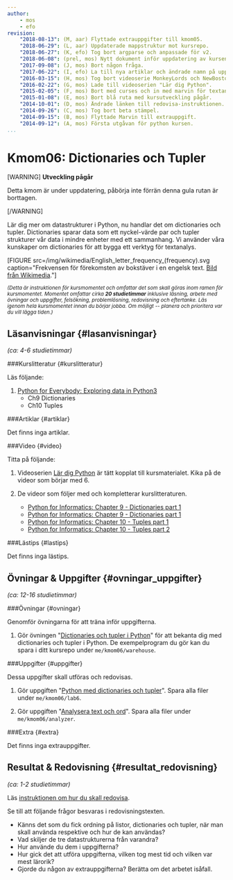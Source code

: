 ```yaml
---
author:
    - mos
    - efo
revision:
    "2018-08-13": (M, aar) Flyttade extrauppgifter till kmom05.
    "2018-06-29": (L, aar) Uppdaterade mappstruktur mot kursrepo.
    "2018-06-27": (K, efo) Tog bort argparse och anpassade för v2.
    "2018-06-08": (prel, mos) Nytt dokument inför uppdatering av kursen.
    "2017-09-08": (J, mos) Bort någon fråga.
    "2017-06-22": (I, efo) La till nya artiklar och ändrade namn på uppgifter.
    "2016-03-15": (H, mos) Tog bort videoserie MonkeyLords och NewBoston.
    "2016-02-22": (G, mos) Lade till videoserien "Lär dig Python".
    "2015-02-05": (F, mos) Bort med curses och in med marvin för textanalys och tic-tac-toe.
    "2015-01-08": (E, mos) Bort blå ruta med kursutveckling pågår.
    "2014-10-01": (D, mos) Ändrade länken till redovisa-instruktionen.
    "2014-09-26": (C, mos) Tog bort beta stämpel.
    "2014-09-15": (B, mos) Flyttade Marvin till extrauppgift.
    "2014-09-12": (A, mos) Första utgåvan för python kursen.
...
```

Kmom06: Dictionaries och Tupler
==================================

[WARNING]
**Utveckling pågår**

Detta kmom är under uppdatering, påbörja inte förrän denna gula rutan är borttagen.

[/WARNING]

Lär dig mer om datastrukturer i Python, nu handlar det om dictionaries och tupler. Dictionaries sparar data som ett nyckel-värde par och tupler strukturer vår data i mindre enheter med ett sammanhang. Vi använder våra kunskaper om dictionaries för att bygga ett verktyg för textanalys.



[FIGURE src=/img/wikimedia/English_letter_frequency_(frequency).svg caption="Frekvensen för förekomsten av bokstäver i en engelsk text. [Bild från Wikimedia](https://en.wikipedia.org/wiki/Letter_frequency#mediaviewer/File:English_letter_frequency_(frequency).svg)."]

<small><i>(Detta är instruktionen för kursmomentet och omfattar det som skall göras inom ramen för kursmomentet. Momentet omfattar cirka **20 studietimmar** inklusive läsning, arbete med övningar och uppgifter, felsökning, problemlösning, redovisning och eftertanke. Läs igenom hela kursmomentet innan du börjar jobba. Om möjligt -- planera och prioritera var du vill lägga tiden.)</i></small>



Läsanvisningar  {#lasanvisningar}
---------------------------------

*(ca: 4-6 studietimmar)*


###Kurslitteratur  {#kurslitteratur}

Läs följande:

1. [Python for Everybody: Exploring data in Python3](kunskap/boken-python-for-everybody-exploring-data-using-python3)
    * Ch9 Dictionaries
    * Ch10 Tuples

<!--
2. Komplettera med motsvarande kapitel från systerboken [Think Python: How to Think Like a Computer Scientist](kunskap/boken-think-python-how-to-think-like-a-computer-scientist)
    * Ch11 Dictionaries
    * Ch12 Tuples
    * Ch13 Case study: data structure selection
-->



###Artiklar {#artiklar}

Det finns inga artiklar.



###Video  {#video}

Titta på följande:

1. Videoserien [Lär dig Python](https://www.youtube.com/playlist?list=PLKtP9l5q3ce93pTlN_dnDpsTwGLCXJEpd) är tätt kopplat till kursmaterialet. Kika på de videor som börjar med 6.

2. De videor som följer med och kompletterar kurslitteraturen.

    * [Python for Informatics: Chapter 9 - Dictionaries part 1](https://youtu.be/yDDRMb-1cxI?list=PLlRFEj9H3Oj7Bp8-DfGpfAfDBiblRfl5p)
    * [Python for Informatics: Chapter 9 - Dictionaries part 1](https://youtu.be/LRSIuH94XM4?list=PLlRFEj9H3Oj7Bp8-DfGpfAfDBiblRfl5p)
    * [Python for Informatics: Chapter 10 - Tuples part 1](https://youtu.be/CaVhM65wD6g?list=PLlRFEj9H3Oj7Bp8-DfGpfAfDBiblRfl5p)
    * [Python for Informatics: Chapter 10 - Tuples part 2](https://youtu.be/FdUdA6o0Ij0?list=PLlRFEj9H3Oj7Bp8-DfGpfAfDBiblRfl5p)



###Lästips {#lastips}

Det finns inga lästips.



Övningar & Uppgifter  {#ovningar_uppgifter}
-------------------------------------------

*(ca: 12-16 studietimmar)*


###Övningar {#ovningar}

Genomför övningarna för att träna inför uppgifterna.

1. Gör övningen "[Dictionaries och tupler i Python](kunskap/dictionaries-och-tupler-i-python)" för att bekanta dig med dictionaries och tupler i Python. De exempelprogram du gör kan du spara i ditt kursrepo under `me/kmom06/warehouse`.

<!-- 1. Gör övningen "[Modulen argparse](kunskap/argparse)" där vi skriver ett CLI-program som tar emot options och argument. De exempelprogram du gör kan du spara i ditt kursrepo under `me/kmom06/argparse`. -->



###Uppgifter {#uppgifter}

Dessa uppgifter skall utföras och redovisas.

1. Gör uppgiften "[Python med dictionaries och tupler](uppgift/python-med-dictionaries-och-tupler)". Spara alla filer under `me/kmom06/lab6`.

1. Gör uppgiften "[Analysera text och ord](uppgift/analysera-text-och-ord-v2)". Spara alla filer under `me/kmom06/analyzer`.



###Extra {#extra}

Det finns inga extrauppgifter.


<!-- 1. Gör den Curses-baserade uppgiften "[Ett terminal-baserat spel i Python - steg2](uppgift/ett-terminal-baserat-spel-i-python-steg2)". -->



Resultat & Redovisning  {#resultat_redovisning}
-----------------------------------------------

*(ca: 1-2 studietimmar)*

Läs [instruktionen om hur du skall redovisa](./../redovisa).

Se till att följande frågor besvaras i redovisningstexten.

* Känns det som du fick ordning på listor, dictionaries och tupler, när man skall använda respektive och hur de kan användas?
* Vad skiljer de tre datastrukturerna från varandra?
* Hur använde du dem i uppgifterna?
* Hur gick det att utföra uppgifterna, vilken tog mest tid och vilken var mest lärorik?
* Gjorde du någon av extrauppgifterna? Berätta om det arbetet isåfall.
